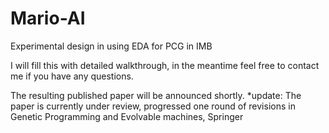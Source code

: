 # Mario-AI
Experimental design in using EDA for PCG in IMB

I will fill this with detailed walkthrough, in the meantime feel free to contact me if you have any questions.

The resulting published paper will be announced shortly.
*update: The paper is currently under review, progressed one round of revisions in Genetic Programming and Evolvable machines, Springer
